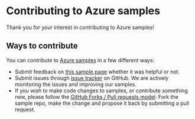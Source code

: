 # Contributing to Azure samples

Thank you for your interest in contributing to Azure samples!

## Ways to contribute

You can contribute to [Azure samples](https://github.com/Azure-Samples/app-service-dotnet-manage-storage-connections-for-web-apps) in a few different ways:

- Submit feedback on [this sample page](https://azure.microsoft.com/documentation/samples/app-service-dotnet-manage-storage-connections-for-web-apps/) whether it was helpful or not.  
- Submit issues through [issue tracker](https://github.com/Azure-Samples/app-service-dotnet-manage-storage-connections-for-web-apps/issues) on GitHub. We are actively monitoring the issues and improving our samples.
- If you wish to make code changes to samples, or contribute something new, please follow the [GitHub Forks / Pull requests model](https://help.github.com/articles/fork-a-repo/): Fork the sample repo, make the change and propose it back by submitting a pull request.